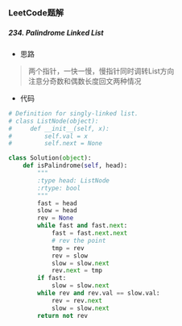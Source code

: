 
### LeetCode题解

##### 234. Palindrome Linked List
* 思路
>  两个指针，一快一慢，慢指针同时调转List方向 <br/>
>  注意分奇数和偶数长度回文两种情况

* 代码

```python
# Definition for singly-linked list.
# class ListNode(object):
#     def __init__(self, x):
#         self.val = x
#         self.next = None

class Solution(object):
    def isPalindrome(self, head):
        """
        :type head: ListNode
        :rtype: bool
        """
        fast = head
        slow = head
        rev = None
        while fast and fast.next:
            fast = fast.next.next
            # rev the point
            tmp = rev
            rev = slow
            slow = slow.next
            rev.next = tmp
        if fast:
            slow = slow.next
        while rev and rev.val == slow.val:
            rev = rev.next
            slow = slow.next
        return not rev
```


